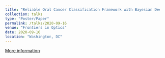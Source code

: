 ```yaml
---
title: "Reliable Oral Cancer Classification Framework with Bayesian Deep Learning"
collection: talks
type: "Poster/Paper"
permalink: /talks/2020-09-16
venue: "Frontiers in Optics"
date: 2020-09-16
location: "Washington, DC"
---
```

[More information](https://opg.optica.org/abstract.cfm?uri=ls-2020-JM6B.18)
